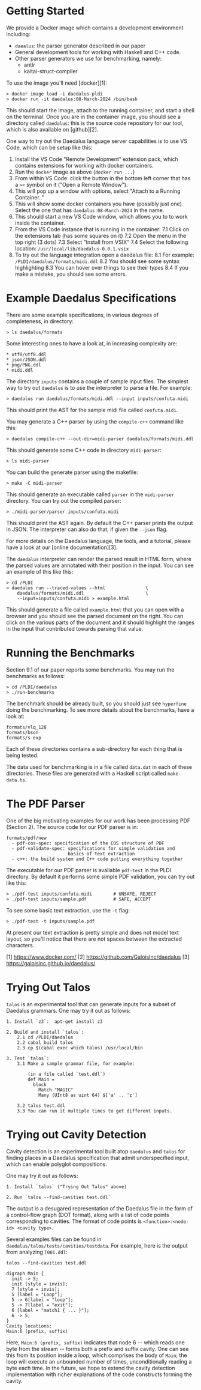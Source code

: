 Getting Started
===============

We provide a Docker image which contains a development environment including:
  * `daealus`: the parser generator described in our paper
  * General development tools for working with Haskell and C++ code.
  * Other parser generators we use for benchmarking, namely:
    - antlr
    - kaitai-struct-compiler

To use the image you'll need [docker][1]:

    > docker image load -i daedalus-pldi
    > docker run -it daedalus:08-March-2024 /bin/bash

This should start the image, attach to the running container, and
start a shell on the terminal.  Once you are in the container image,
you should see a directory called `daedalus`:
this is the source code repository for our tool,
which is also available on [github][2].

One way to try out the Daedalus language server capabilities is to
use VS Code, which can be setup like this:

  1. Install the VS Code "Remote Development" extension pack,
   which contains extensions for working with docker containers.
  2. Run the `docker` image as above (`docker run ...`)
  3. From within VS Code: click the button in the bottom left corner
     that has a `><` symbol on it ("Open a Remote Window").
  4. This will pop up a window with options,
     select "Attach to a Running Container.."
  5. This will show some docker containers you have (possibly just one).
     Select the one that has `daedalus:08-March-2024` in the name.
  6. This should start a new VS Code window, which allows you to
     to work inside the container.
  7. From the VS Code instance that is running in the container:
      7.1 Click on the extensions tab (has some squares on it)
      7.2 Open the menu in the top right (3 dots)
      7.3 Select "Install from VSIX"
      7.4 Select the following location: `/usr/local/lib/daedalus-0.0.1.vsix`
  8. To try out the language integration open a daedalus file:
      8.1 For example: `/PLDI/daedalus/formats/midi.ddl`
      8.2 You should see some syntax highlighting
      8.3 You can hover over things to see their types
      8.4 If you make a mistake, you should see some errors.


Example Daedalus Specifications
===============================

There are some example specifications, in various degrees of completeness,
in directory:

    > ls daedalus/formats

Some interesting ones to have a look at, in increasing complexity are:

    * utf8/utf8.ddl
    * json/JSON.ddl
    * png/PNG.ddl
    * midi.ddl

The directory `inputs` contains a couple of sample input files.
The simplest way to try out `daedalus` is to use the interpreter to
parse a file.  For example:

    > daedalus run daedalus/formats/midi.ddl --input inputs/confuta.midi

This should print the AST for the sample midi file called `confuta.midi`.

You may generate a C++ parser by using the `compile-c++` command like this:

    > daedalus compile-c++ --out-dir=midi-parser daedalus/formats/midi.ddl

This should generate some C++ code in directory `midi-parser`:

    > ls midi-parser

You can build the generate parser using the makefile:

    > make -C midi-parser

This should generate an executable called `parser` in the `midi-parser` directory.
You can try out the compiled parser:

    > ./midi-parser/parser inputs/confuta.midi

This should print the AST again.  By default the C++ parser prints the
output in JSON.   The interpreter can also do that, if given the `--json` flag.

For more details on the Daedalus language, the tools, and a tutorial,
please have a look at our [online documentation][3].

The `daedalus` interpreter can render the parsed result in HTML form,
where the parsed values are annotated with their position in the input.
You can see an example of this like this:

    > cd /PLDI
    > daedalus run --traced-values --html               \
        daedalus/formats/midi.ddl                       \
        --input=inputs/confuta.midi > example.html

This should generate a file called `example.html` that you can open
with a browser and you should see the parsed document on the right.
You can click on the various parts of the document and it should highlight
the ranges in the input that contributed towards parsing that value.



Running the Benchmarks
======================

Section 9.1 of our paper reports some benchmarks.  You may run the benchmarks
as follows:

    > cd /PLDI/daedalus
    > ./run-benchmarks

The benchmark should be already built, so you should just see `hyperfine`
doing the benchmarking.   To see more details about the benchmarks, have
a look at:

    formats/vlq_128
    formats/bson
    formats/s-exp

Each of these directories contains a sub-directory for each thing that
is being tested.

The data used for benchmarking is in a file called `data.dat` in each of
these directories.  These files are generated with a Haskell script
called `make-data.hs`.


The PDF Parser
==============

One of the big motivating examples for our work has been processing PDF
(Section 2).  The source code for our PDF parser is in:

    formats/pdf/new
      - pdf-cos-spec: specification of the COS structure of PDF
      - pdf-validate-spec: specifications for simple validation and
                           basics of text extraction
      - c++: the build system and C++ code putting everything together

The executable for our PDF parser is available `pdf-test` in the PLDI directory.
By default it performs some simple PDF validation, you can try out like this:

    > ./pdf-test inputs/confuta.midi        # UNSAFE, REJECT
    > ./pdf-test inputs/sample.pdf          # SAFE, ACCEPT

To see some basic text extraction, use the `-t` flag:

    > ./pdf-test -t inputs/sample.pdf

At present our text extraction is pretty simple and does not model text layout,
so you'll notice that there are not spaces between the extracted characters.


[1] https://www.docker.com/
[2] https://github.com/GaloisInc/daedalus
[3] https://galoisinc.github.io/daedalus/


Trying Out Talos
================

`talos` is an experimental tool that can generate inputs for a subset
of Daedalus grammars.   One may try it out as follows:

    1. Install `z3`:  apt-get install z3

    2. Build and install `talos`:
        2.1 cd /PLDI/daedalus
        2.2 cabal build talos
        2.3 cp $(cabal exec which talos) /usr/local/bin

    3. Test `talos`:
        3.1 Make a sample grammar file, for example:

            (in a file called `test.ddl`)
            def Main =
              block
                Match "MAGIC"
                Many (UInt8 as uint 64) $['a' .. 'z']

        3.2 talos test.ddl
        3.3 You can run it multiple times to get different inputs.

Trying out Cavity Detection
===========================

Cavity detection is an experimental tool built atop `daedalus` and `talos` for
finding places in a Daedalus specification that admit underspecified input,
which can enable polyglot compositions.

One may try it out as follows:

    1. Install `talos` ("Trying Out Talos" above)

    2. Run `talos --find-cavities test.ddl`

The output is a desugared representation of the Daedalus file in the form of a
control-flow graph (DOT format), along with a list of code points corresponding
to cavities.  The format of code points is `<function>:<node-id> <cavity
type>`.

Several examples files can be found in
`daedalus/talos/tests/cavities/testdata`.  For example, here is the output from
analyzing `T001.ddl`:

```
talos --find-cavities test.ddl

digraph Main {
  init -> 5;
  init [style = invis];
  7 [style = invis];
  5 [label = "Loop"];
  5 -> 6[label = "loop"];
  5 -> 7[label = "exit"];
  6 [label = "match1 { ... }"];
  6 -> 5;
}
Cavity locations:
Main:6 (prefix, suffix)
```

Here, `Main:6 (prefix, suffix)` indicates that node 6 -- which reads one byte
from the stream -- forms both a prefix and suffix cavity.  One can see this
from its position inside a loop, which comprises the body of `Main`; the loop
will execute an unbounded number of times, unconditionally reading a byte each
time.  In the future, we hope to extend the cavity detection implementation
with richer explanations of the code constructs forming the cavity.
